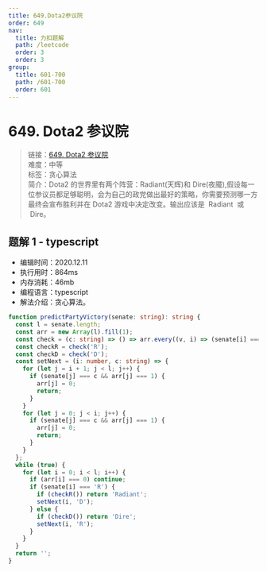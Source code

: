 ```yaml
---
title: 649.Dota2参议院
order: 649
nav:
  title: 力扣题解
  path: /leetcode
  order: 3
  order: 3
group:
  title: 601-700
  path: /601-700
  order: 601
---
```


# 649. Dota2 参议院

> 链接：[649. Dota2 参议院](https://leetcode-cn.com/problems/dota2-senate/)  
> 难度：中等  
> 标签：贪心算法  
> 简介：Dota2 的世界里有两个阵营：Radiant(天辉)和 Dire(夜魇),假设每一位参议员都足够聪明，会为自己的政党做出最好的策略，你需要预测哪一方最终会宣布胜利并在 Dota2 游戏中决定改变。输出应该是  Radiant  或  Dire。

## 题解 1 - typescript

- 编辑时间：2020.12.11
- 执行用时：864ms
- 内存消耗：46mb
- 编程语言：typescript
- 解法介绍：贪心算法。

```typescript
function predictPartyVictory(senate: string): string {
  const l = senate.length;
  const arr = new Array(l).fill(1);
  const check = (c: string) => () => arr.every((v, i) => (senate[i] === c ? true : v === 0));
  const checkR = check('R');
  const checkD = check('D');
  const setNext = (i: number, c: string) => {
    for (let j = i + 1; j < l; j++) {
      if (senate[j] === c && arr[j] === 1) {
        arr[j] = 0;
        return;
      }
    }
    for (let j = 0; j < i; j++) {
      if (senate[j] === c && arr[j] === 1) {
        arr[j] = 0;
        return;
      }
    }
  };
  while (true) {
    for (let i = 0; i < l; i++) {
      if (arr[i] === 0) continue;
      if (senate[i] === 'R') {
        if (checkR()) return 'Radiant';
        setNext(i, 'D');
      } else {
        if (checkD()) return 'Dire';
        setNext(i, 'R');
      }
    }
  }
  return '';
}
```
